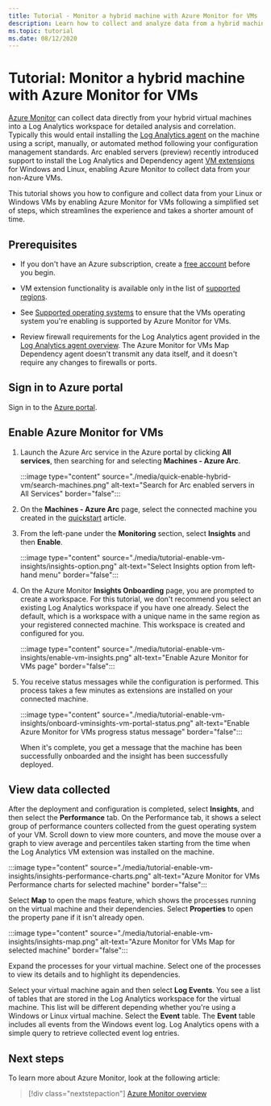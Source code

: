 ```yaml
---
title: Tutorial - Monitor a hybrid machine with Azure Monitor for VMs
description: Learn how to collect and analyze data from a hybrid machine in Azure Monitor.
ms.topic: tutorial
ms.date: 08/12/2020
---
```


# Tutorial: Monitor a hybrid machine with Azure Monitor for VMs

[Azure Monitor](../overview.md) can collect data directly from your hybrid virtual machines into a Log Analytics workspace for detailed analysis and correlation. Typically this would entail installing the [Log Analytics agent](../../../azure-monitor/platform/agents-overview.md#log-analytics-agent) on the machine using a script, manually, or automated method following your configuration management standards. Arc enabled servers (preview) recently introduced support to install the Log Analytics and Dependency agent [VM extensions](../manage-vm-extensions.md) for Windows and Linux, enabling Azure Monitor to collect data from your non-Azure VMs.

This tutorial shows you how to configure and collect data from your Linux or Windows VMs by enabling Azure Monitor for VMs following a simplified set of steps, which streamlines the experience and takes a shorter amount of time.  

## Prerequisites

* If you don't have an Azure subscription, create a [free account](https://azure.microsoft.com/free/?WT.mc_id=A261C142F) before you begin.

* VM extension functionality is available only in the list of [supported regions](../overview.md#supported-regions).

* See [Supported operating systems](../../../azure-monitor/insights/vminsights-enable-overview.md#supported-operating-systems) to ensure that the VMs operating system you're enabling is supported by Azure Monitor for VMs.

* Review firewall requirements for the Log Analytics agent provided in the [Log Analytics agent overview](../../../azure-monitor/platform/log-analytics-agent.md#network-requirements). The Azure Monitor for VMs Map Dependency agent doesn't transmit any data itself, and it doesn't require any changes to firewalls or ports.

## Sign in to Azure portal

Sign in to the [Azure portal](https://portal.azure.com).

## Enable Azure Monitor for VMs

1. Launch the Azure Arc service in the Azure portal by clicking **All services**, then searching for and selecting **Machines - Azure Arc**.

    :::image type="content" source="./media/quick-enable-hybrid-vm/search-machines.png" alt-text="Search for Arc enabled servers in All Services" border="false":::

1. On the **Machines - Azure Arc** page, select the connected machine you created in the [quickstart](quick-enable-hybrid-vm.md) article.

1. From the left-pane under the **Monitoring** section, select **Insights** and then **Enable**.

    :::image type="content" source="./media/tutorial-enable-vm-insights/insights-option.png" alt-text="Select Insights option from left-hand menu" border="false":::

1. On the Azure Monitor **Insights Onboarding** page, you are prompted to create a workspace. For this tutorial, we don't recommend you select an existing Log Analytics workspace if you have one already. Select the default, which is a workspace with a unique name in the same region as your registered connected machine. This workspace is created and configured for you.

    :::image type="content" source="./media/tutorial-enable-vm-insights/enable-vm-insights.png" alt-text="Enable Azure Monitor for VMs page" border="false":::

1. You receive status messages while the configuration is performed. This process takes a few minutes as extensions are installed on your connected machine.

    :::image type="content" source="./media/tutorial-enable-vm-insights/onboard-vminsights-vm-portal-status.png" alt-text="Enable Azure Monitor for VMs progress status message" border="false":::

    When it's complete, you get a message that the machine has been successfully onboarded and the insight has been successfully deployed.

## View data collected

After the deployment and configuration is completed, select **Insights**, and then select the **Performance** tab. On the Performance tab, it shows a select group of performance counters collected from the guest operating system of your VM. Scroll down to view more counters, and move the mouse over a graph to view average and percentiles taken starting from the time when the Log Analytics VM extension was installed on the machine.

:::image type="content" source="./media/tutorial-enable-vm-insights/insights-performance-charts.png" alt-text="Azure Monitor for VMs Performance charts for selected machine" border="false":::

Select **Map** to open the maps feature, which shows the processes running on the virtual machine and their dependencies. Select **Properties** to open the property pane if it isn't already open.

:::image type="content" source="./media/tutorial-enable-vm-insights/insights-map.png" alt-text="Azure Monitor for VMs Map for selected machine" border="false":::

Expand the processes for your virtual machine. Select one of the processes to view its details and to highlight its dependencies.

Select your virtual machine again and then select **Log Events**. You see a list of tables that are stored in the Log Analytics workspace for the virtual machine. This list will be different depending whether you're using a Windows or Linux virtual machine. Select the **Event** table. The **Event** table includes all events from the Windows event log. Log Analytics opens with a simple query to retrieve collected event log entries.

## Next steps

To learn more about Azure Monitor, look at the following article:

> [!div class="nextstepaction"]
> [Azure Monitor overview](../../../azure-monitor/overview.md)